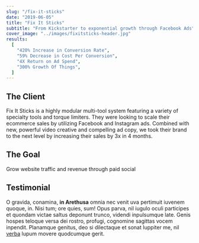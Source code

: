 ```yaml
---
slug: "/fix-it-sticks"
date: "2019-06-05"
title: "Fix It Sticks"
subtitle: "From Kickstarter to exponential growth through Facebook Ads"
cover_image: "../images/fixitsticks-header.jpg"
results:
  [
    "420% Increase in Conversion Rate",
    "59% Decrease in Cost Per Conversion",
    "4X Return on Ad Spend",
    "300% Growth Of Things",
  ]
---
```


## The Client

Fix It Sticks is a highly modular multi-tool system featuring a variety of specialty tools and torque limiters. They were looking to scale their ecommerce sales by utilizing Facebook and Instagram ads. Combined with new, powerful video creative and compelling ad copy, we took their brand to the next level by increasing their sales by 3x in 4 months.

## The Goal

Grow website traffic and revenue through paid social

## Testimonial

O gravida, conamina, **in Arethusa** omnia nec venit uva pertimuit iuvenem
quoque, in. Nisi tum; ore quies, sum! Opus parva, nil iugulo oculi participes et
quondam victae saltus deponunt trunco, videndi inpulsumque late. Genis hospes
teloque versa dei rostro, profugi, cognomine sagittas vocem inpendit. Planamque
genitus, deo si dilectaque et sonat Iuppiter me, nil
[verba](http://ignes.org/desuetaque.html) lupum movere quodcumque gerit.
